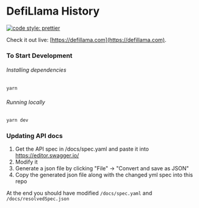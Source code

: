 # DefiLlama History

[![code style: prettier](https://img.shields.io/badge/code_style-prettier-ff69b4.svg?style=flat-square)](https://github.com/prettier/prettier)

Check it out live: [https://defillama.com](https://defillama.com).

### To Start Development

###### Installing dependencies

```bash
yarn
```

###### Running locally

```bash
yarn dev
```

### Updating API docs

1. Get the API spec in /docs/spec.yaml and paste it into https://editor.swagger.io/
2. Modify it
3. Generate a json file by clicking "File" -> "Convert and save as JSON"
4. Copy the generated json file along with the changed yml spec into this repo

At the end you should have modified `/docs/spec.yaml` and `/docs/resolvedSpec.json`
